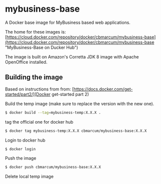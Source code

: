 # mybusiness-base
A Docker base image for MyBusiness based web applications.

The home for these images is: 
[https://cloud.docker.com/repository/docker/cbmarcum/mybusiness-base](https://cloud.docker.com/repository/docker/cbmarcum/mybusiness-base "MyBusiness-Base on Ducker Hub")

The image is built on Amazon's Corretta JDK 8 image with Apache OpenOffice installed.

## Building the image



Based on instructions from from: [https://docs.docker.com/get-started/part2/](Docker get-started part 2)

Build the temp image (make sure to replace the version with the new one).
```bash
$ docker build --tag=mybusiness-temp:X.X.X .
```

tag the official one for docker hub
```bash
$ docker tag mybusiness-temp:X.X.X cbmarcum/mybusiness-base:X.X.X
```

Login to docker hub
```bash
$ docker login
```

Push the image
```bash
$ docker push cbmarcum/mybusiness-base:X.X.X
```

Delete local temp image


